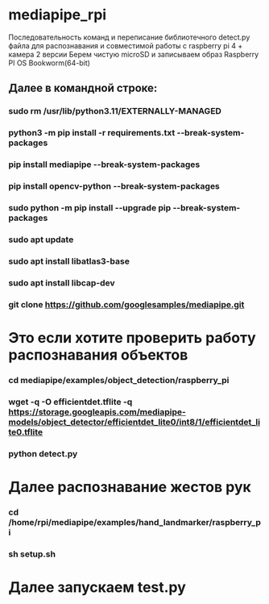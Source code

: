 # mediapipe_rpi
Последовательность команд и переписание библиотечного detect.py файла для распознавания и совместимой работы с raspberry pi 4 + камера 2 версии
Берем чистую microSD и записываем образ Raspberry PI OS Bookworm(64-bit)
## Далее в командной строке:
### sudo rm /usr/lib/python3.11/EXTERNALLY-MANAGED
### python3 -m pip install -r requirements.txt --break-system-packages
### pip install mediapipe --break-system-packages
### pip install opencv-python --break-system-packages
### sudo python -m pip install --upgrade pip --break-system-packages
### sudo apt update
### sudo apt install libatlas3-base
### sudo apt install libcap-dev
### git clone https://github.com/googlesamples/mediapipe.git
# Это если хотите проверить работу распознавания объектов
### cd mediapipe/examples/object_detection/raspberry_pi
### wget -q -O efficientdet.tflite -q https://storage.googleapis.com/mediapipe-models/object_detector/efficientdet_lite0/int8/1/efficientdet_lite0.tflite
### python detect.py
# Далее распознавание жестов рук
### cd /home/rpi/mediapipe/examples/hand_landmarker/raspberry_pi
### sh setup.sh
# Далее запускаем test.py
